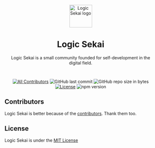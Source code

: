 <p align="center">
  <a href="https://logicsekai.com">
    <img src="https://avatars.githubusercontent.com/u/99180229?s=96&v=4" alt="Logic Sekai logo" width="75" height="75">
  </a>
</p>

<h1 align="center">Logic Sekai</h1>

<p align="center">
  Logic Sekai is a small community founded for self-development in the digital field.
</p>
<br>
<span align="center">

[![All Contributors](https://img.shields.io/badge/all_contributors-22-orange.svg?style=flat-square)](#contributors-)
![GitHub last commit](https://img.shields.io/github/last-commit/stisla/stisla.svg)
![GitHub repo size in bytes](https://img.shields.io/github/repo-size/badges/shields.svg)
[![License](https://img.shields.io/github/license/stisla/stisla.svg)](LICENSE)
![npm version](https://badge.fury.io/js/yarn.svg)

</span>

## Contributors
Logic Sekai is better because of the [contributors](https://github.com/LogicSekai/LogicSekai/graphs/contributors). Thank them too.

## License
Logic Sekai is under the [MIT License](LICENSE)
